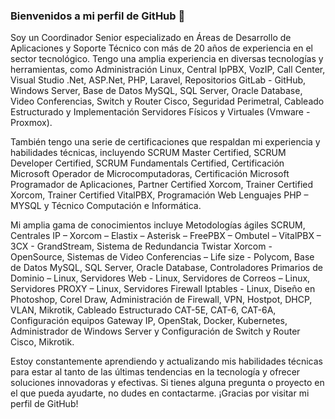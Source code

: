 ### Bienvenidos a mi perfil de GitHub 👋
Soy un Coordinador Senior especializado en Áreas de Desarrollo de Aplicaciones y Soporte Técnico con más de 20 años de experiencia en el sector tecnológico. Tengo una amplia experiencia en diversas tecnologías y herramientas, como Administración Linux, Central IpPBX, VozIP, Call Center, Visual Studio .Net, ASP.Net, PHP, Laravel, Repositorios GitLab - GitHub, Windows Server, Base de Datos MySQL, SQL Server, Oracle Database, Video Conferencias, Switch y Router Cisco, Seguridad Perimetral, Cableado Estructurado y Implementación Servidores Físicos y Virtuales (Vmware - Proxmox).

También tengo una serie de certificaciones que respaldan mi experiencia y habilidades técnicas, incluyendo SCRUM Master Certified, SCRUM Developer Certified, SCRUM Fundamentals Certified, Certificación Microsoft Operador de Microcomputadoras, Certificación Microsoft Programador de Aplicaciones, Partner Certified Xorcom, Trainer Certified Xorcom, Trainer Certified VitalPBX, Programación Web Lenguajes PHP – MYSQL y Técnico Computación e Informática.

Mi amplia gama de conocimientos incluye Metodologías ágiles SCRUM, Centrales IP – Xorcom – Elastix – Asterisk – FreePBX – Ombutel – VitalPBX – 3CX - GrandStream, Sistema de Redundancia Twistar Xorcom - OpenSource, Sistemas de Video Conferencias – Life size - Polycom, Base de Datos MySQL, SQL Server, Oracle Database, Controladores Primarios de Dominio – Linux, Servidores Web - Linux, Servidores de Correos – Linux, Servidores PROXY – Linux, Servidores Firewall Iptables - Linux, Diseño en Photoshop, Corel Draw, Administración de Firewall, VPN, Hostpot, DHCP, VLAN, Mikrotik, Cableado Estructurado CAT-5E, CAT-6, CAT-6A, Configuración equipos Gateway IP, OpenStak, Docker, Kubernetes, Administrador de Windows Server y Configuración de Switch y Router Cisco, Mikrotik.

Estoy constantemente aprendiendo y actualizando mis habilidades técnicas para estar al tanto de las últimas tendencias en la tecnología y ofrecer soluciones innovadoras y efectivas. Si tienes alguna pregunta o proyecto en el que pueda ayudarte, no dudes en contactarme. ¡Gracias por visitar mi perfil de GitHub!

